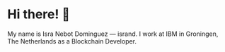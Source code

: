 # Hi there! 👋

My name is Isra Nebot Dominguez — isrand. I work at IBM in Groningen, The Netherlands as a Blockchain Developer.
